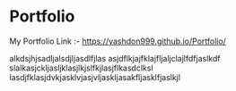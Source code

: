 # Portfolio
My Portfolio Link :-
https://yashdon999.github.io/Portfolio/

alkdsjhjsadljalsdjljasdlfjlas
asjdflkjajfklajfljaljclajlfdfjaslkdf
slalkasjckljasljklasjlkjslfkjlasjflkasdclksl
lasdjfklasjdvkjasklvjasjvljaskljasakfljasklfjaslkjl
